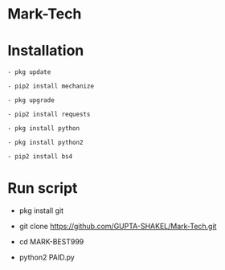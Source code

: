 # Mark-Tech

# Installation
```
- pkg update

- pip2 install mechanize

- pkg upgrade

- pip2 install requests

- pkg install python

- pkg install python2

- pip2 install bs4
```


# Run script
- pkg install git

- git clone https://github.com/GUPTA-SHAKEL/Mark-Tech.git

- cd MARK-BEST999

- python2 PAID.py
